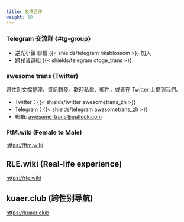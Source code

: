 ```yaml
---
title: 友情合作
weight: 10
---
```


### Telegram 交流群 {#tg-group}

- 逆光小鎮  聯繫 {{< shields/telegram rikablossom >}} 加入
- 跨兒音遊組 {{< shields/telegram otoge_trans >}}

### awesome trans <i class="trans-flag"></i> (Twitter)

跨性別文檔整理，資訊轉發。歡迎私信、郵件，或者在 Twitter 上提到我們。

- Twitter：{{< shields/twitter awesometrans_zh >}}
- Telegram：{{< shields/telegram awesometrans_zh >}}
- 郵箱: <awesome-trans@outlook.com>

### FtM.wiki (Female to Male)

<https://ftm.wiki>

## RLE.wiki (Real-life experience)

<https://rle.wiki>

## kuaer.club (跨性别导航)

<https://kuaer.club>
